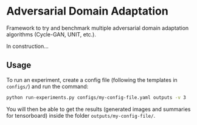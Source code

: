 # Adversarial Domain Adaptation

Framework to try and benchmark multiple adversarial domain adaptation algorithms (Cycle-GAN, UNIT, etc.).

In construction...

## Usage

To run an experiment, create a config file (following the templates in `configs/`) and run the command:
```bash
python run-experiments.py configs/my-config-file.yaml outputs -v 3
```

You will then be able to get the results (generated images and summaries for tensorboard) inside the folder `outputs/my-config-file/`.  
